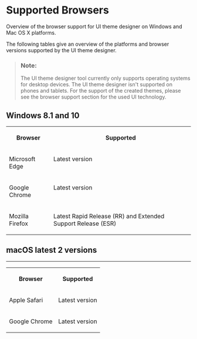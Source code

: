 <!-- loiob1e96e25e2214eb0bb45721bd45c0210 -->

# Supported Browsers

Overview of the browser support for UI theme designer on Windows and Mac OS X platforms.

The following tables give an overview of the platforms and browser versions supported by the UI theme designer.

> ### Note:  
> The UI theme designer tool currently only supports operating systems for desktop devices. The UI theme designer isn't supported on phones and tablets. For the support of the created themes, please see the browser support section for the used UI technology.



<a name="loiob1e96e25e2214eb0bb45721bd45c0210__section_swg_j2q_y3b"/>

## Windows 8.1 and 10


<table>
<tr>
<th valign="top">

Browser



</th>
<th valign="top">

Supported



</th>
</tr>
<tr>
<td valign="top">

Microsoft Edge



</td>
<td valign="top">

Latest version



</td>
</tr>
<tr>
<td valign="top">

Google Chrome



</td>
<td valign="top">

Latest version



</td>
</tr>
<tr>
<td valign="top">

Mozilla Firefox



</td>
<td valign="top">

Latest Rapid Release \(RR\) and Extended Support Release \(ESR\)



</td>
</tr>
</table>



<a name="loiob1e96e25e2214eb0bb45721bd45c0210__section_uwg_j2q_y3b"/>

## macOS latest 2 versions

****


<table>
<tr>
<th valign="top">

Browser



</th>
<th valign="top">

Supported



</th>
</tr>
<tr>
<td valign="top">

Apple Safari



</td>
<td valign="top">

Latest version



</td>
</tr>
<tr>
<td valign="top">

Google Chrome



</td>
<td valign="top">

Latest version



</td>
</tr>
</table>

